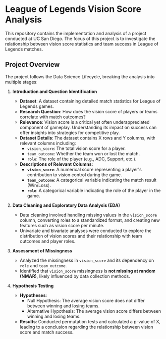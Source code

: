 <h1 class="custom-title">League of Legends Vision Score Analysis</h1>



This repository contains the implementation and analysis of a project conducted at UC San Diego. The focus of this project is to investigate the relationship between vision score statistics and team success in League of Legends matches.

## Project Overview

The project follows the Data Science Lifecycle, breaking the analysis into multiple stages:

1. **Introduction and Question Identification**  
   - **Dataset**: A dataset containing detailed match statistics for League of Legends games.
   - **Research Question**: How does the vision score of players or teams correlate with match outcomes?  
   - **Relevance**: Vision score is a critical yet often underappreciated component of gameplay. Understanding its impact on success can offer insights into strategies for competitive play.
   - **Dataset Details**: The dataset contains X rows and Y columns, with relevant columns including:
     - `vision_score`: The total vision score for a player.
     - `team_outcome`: Whether the team won or lost the match.
     - `role`: The role of the player (e.g., ADC, Support, etc.).
   - **Descriptions of Relevant Columns**:
     - **`vision_score`**: A numerical score representing a player's contribution to vision control during the game.
     - **`team_outcome`**: A categorical variable indicating the match result (Win/Loss).
     - **`role`**: A categorical variable indicating the role of the player in the game.

2. **Data Cleaning and Exploratory Data Analysis (EDA)**  
   - Data cleaning involved handling missing values in the `vision_score` column, converting roles to a standardized format, and creating new features such as vision score per minute.
   - Univariate and bivariate analyses were conducted to explore the distribution of vision scores and their relationship with team outcomes and player roles.

3. **Assessment of Missingness**  
   - Analyzed the missingness in `vision_score` and its dependency on `role` and `team_outcome`.
   - Identified that `vision_score` missingness is **not missing at random (NMAR)**, likely influenced by data collection methods.

4. **Hypothesis Testing**  
   - **Hypotheses**:  
     - Null Hypothesis: The average vision score does not differ between winning and losing teams.  
     - Alternative Hypothesis: The average vision score differs between winning and losing teams.  
   - **Results**: Conducted permutation tests and calculated a p-value of X, leading to a conclusion regarding the relationship between vision score and match success.
